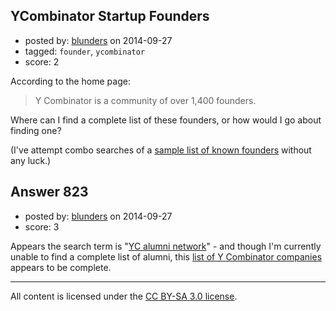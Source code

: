 ## YCombinator Startup Founders

- posted by: [blunders](https://stackexchange.com/users/216182/blunders) on 2014-09-27
- tagged: `founder`, `ycombinator`
- score: 2

According to the home page:

> Y Combinator is a community of over 1,400 founders.

Where can I find a complete list of these founders, or how would I go about finding one?

(I've attempt combo searches of a [sample list of known founders][1] without any luck.)


  [1]: https://www.google.com/#q=%22Justin+Kan%22+%22Aaron+Harris%22+%22Kevin+Hale%22+%22Joey+Flores%22+%22Sam+Altman%22


## Answer 823

- posted by: [blunders](https://stackexchange.com/users/216182/blunders) on 2014-09-27
- score: 3

<p>Appears the search term is "<a href="https://www.google.com/search?q=YC%20alumni%20network" rel="nofollow">YC alumni network</a>" - and though I'm currently unable to find a complete list of alumni, this <a href="http://yclist.com/" rel="nofollow">list of Y Combinator companies</a> appears to be complete.</p>




---

All content is licensed under the [CC BY-SA 3.0 license](https://creativecommons.org/licenses/by-sa/3.0/).
